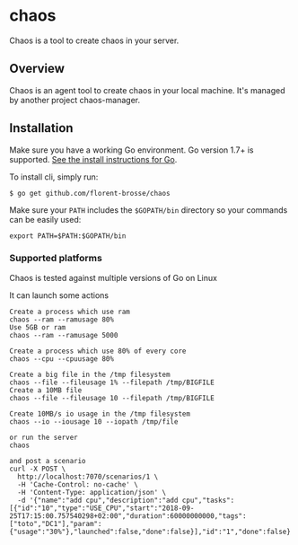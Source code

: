 chaos
===

Chaos is a tool to create chaos in your server.


## Overview

Chaos is an agent tool to create chaos in your local machine. It's managed by another project chaos-manager.

## Installation

Make sure you have a working Go environment.  Go version 1.7+ is supported.  [See
the install instructions for Go](http://golang.org/doc/install.html).

To install cli, simply run:
```
$ go get github.com/florent-brosse/chaos
```

Make sure your `PATH` includes the `$GOPATH/bin` directory so your commands can
be easily used:
```
export PATH=$PATH:$GOPATH/bin
```

### Supported platforms

Chaos is tested against multiple versions of Go on Linux

It can launch some actions
```
Create a process which use ram
chaos --ram --ramusage 80%
Use 5GB or ram
chaos --ram --ramusage 5000
```
```
Create a process which use 80% of every core
chaos --cpu --cpuusage 80%
```

```
Create a big file in the /tmp filesystem
chaos --file --fileusage 1% --filepath /tmp/BIGFILE
Create a 10MB file
chaos --file --fileusage 10 --filepath /tmp/BIGFILE
```
```
Create 10MB/s io usage in the /tmp filesystem
chaos --io --iousage 10 --iopath /tmp/file
```

```
or run the server
chaos

and post a scenario
curl -X POST \
  http://localhost:7070/scenarios/1 \
  -H 'Cache-Control: no-cache' \
  -H 'Content-Type: application/json' \
  -d '{"name":"add cpu","description":"add cpu","tasks":[{"id":"10","type":"USE_CPU","start":"2018-09-25T17:15:00.757540298+02:00","duration":60000000000,"tags":["toto","DC1"],"param":{"usage":"30%"},"launched":false,"done":false}],"id":"1","done":false}'
```
